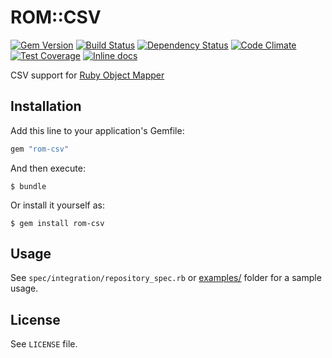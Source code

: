[gem]: https://rubygems.org/gems/rom-csv
[travis]: https://travis-ci.org/rom-rb/rom-csv
[gemnasium]: https://gemnasium.com/rom-rb/rom-csv
[codeclimate]: https://codeclimate.com/github/rom-rb/rom-csv
[inchpages]: http://inch-ci.org/github/rom-rb/rom-csv

# ROM::CSV

[![Gem Version](https://badge.fury.io/rb/rom-csv.svg)][gem]
[![Build Status](https://travis-ci.org/rom-rb/rom-csv.svg?branch=master)][travis]
[![Dependency Status](https://gemnasium.com/rom-rb/rom-csv.png)][gemnasium]
[![Code Climate](https://codeclimate.com/github/rom-rb/rom-csv/badges/gpa.svg)][codeclimate]
[![Test Coverage](https://codeclimate.com/github/rom-rb/rom-csv/badges/coverage.svg)][codeclimate]
[![Inline docs](http://inch-ci.org/github/rom-rb/rom-csv.svg?branch=master)][inchpages]

CSV support for [Ruby Object Mapper](https://github.com/rom-rb/rom)

## Installation

Add this line to your application's Gemfile:

```ruby
gem "rom-csv"
```

And then execute:

    $ bundle

Or install it yourself as:

    $ gem install rom-csv

## Usage

See `spec/integration/repository_spec.rb` or [examples/](https://github.com/rom-rb/rom-csv/tree/master/examples) folder for a sample usage.

## License

See `LICENSE` file.
